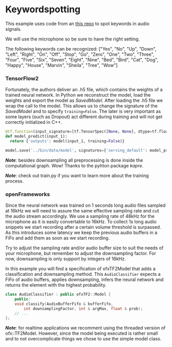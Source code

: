 # Keywordspotting
This example uses code from an 
[this repo](https://github.com/douglas125/SpeechCmdRecognition) 
to spot keywords in audio signals. 

We will use the microphone so be sure to have the right setting.

The following keywords can be recognized: ["Yes", "No", "Up", "Down", "Left", 
"Right", "On", "Off", "Stop", "Go", "Zero", "One", "Two", "Three", "Four", 
"Five", "Six", "Seven", "Eight", "Nine", "Bed", "Bird", "Cat", "Dog", "Happy",
"House", "Marvin", "Sheila", "Tree",  "Wow"]

### TensorFlow2
Fortunately, the authors deliver an .h5 file, which contains the weights of a 
trained neural network. In Python we reconstruct the model, load the weights and
 export the model as _SavedModel_.
After loading the .h5 file we wrap the call to the model. This allows us to 
change the signature of the _SavedModel_ and to specify `training=False`. The
later is very important as some layers (such as Dropout) act different during
training and will not get correctly initialized in C++. 

```python
@tf.function(input_signature=[tf.TensorSpec([None, None], dtype=tf.float32)])
def model_predict(input_1):
  return {'outputs': model(input_1, training=False)}

model.save('../bin/data/model', signatures={'serving_default': model_predict})
```

***Note***: besides downsampling all preprocessing is done inside the 
computational graph. Wow! Thanks to the pyhton package _kapre_.

***Note***: check out train.py if you want to learn more about the training 
process.


### openFrameworks
Since the neural network was trained on 1 seconds long audio files sampled at 
16kHz we will need to assure the same effective sampling rate and cut the audio 
stream accordingly.
We use a sampling rate of 48kHz for the microphone as it is easily convertable 
to 16kHz. To collect 1s long audio snippets we start recording after a certain 
volume threshold is surpassed. As this introduces some latency we keep the 
previous audio buffers in a FiFo and add them as soon as we start recording.

Try to adjust the sampling rate and/or audio buffer size to suit the needs of 
your microphone, but remember to adjust the downsampling factor. For now, 
downsampling is only support by integers of 16kHz.

In this example you will find a specification of ofxTF2Model that adds a 
classification and downsampling method.
This `AudioClassifier` expects a FiFo of audio buffers, applies downsampling, 
infers the neural network and returns the element with the highest probability.
```c++
class AudioClassifier : public ofxTF2::Model {
	public:
	void classify(AudioBufferFifo & bufferFifo, 
		int downsamplingFactor, int & argMax, float & prob);
	// ...
};
```
***Note***: for realtime applications we recomment using the threaded version of
ofx::TF2Model. However, since the model being executed is rather small and to 
not overcomplicate things we chose to use the simple model class.